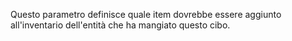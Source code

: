 Questo parametro definisce quale item dovrebbe essere aggiunto all'inventario dell'entità che ha mangiato questo cibo.